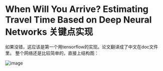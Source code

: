 # When Will You Arrive? Estimating Travel Time Based on Deep Neural Networks 关键点实现
如果没错，这应该是第一个用tensorflow的实现。论文翻译成了中文在doc文件里。
整个网络还是比较简单的，直接上结构图：

![image](https://github.com/zhongerqiandan/DeepTTE/blob/master/123.png)
